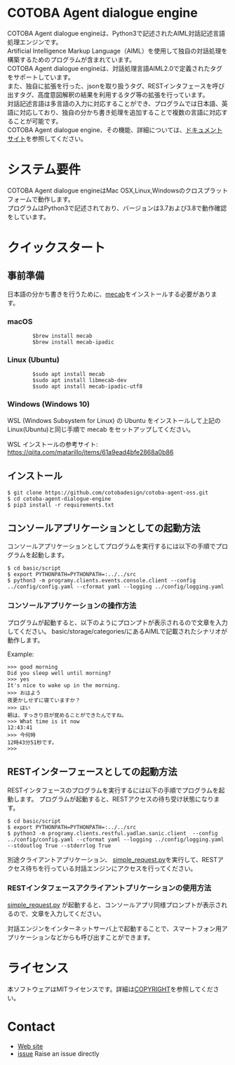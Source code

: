 # COTOBA Agent dialogue engine

COTOBA Agent dialogue engineは、Python3で記述されたAIML対話記述言語処理エンジンです。  
Artificial Intelligence Markup Language（AIML）を使用して独自の対話処理を構築するためのプログラムが含まれています。  
COTOBA Agent dialogue engineは、対話処理言語AIML2.0で定義されたタグをサポートしています。  
また、独自に拡張を行った、jsonを取り扱うタグ、RESTインタフェースを呼び出すタグ、高度意図解釈の結果を利用するタグ等の拡張を行っています。  
対話記述言語は多言語の入力に対応することができ、プログラムでは日本語、英語に対応しており、独自の分かち書き処理を追加することで複数の言語に対応することが可能です。  
COTOBA Agent dialogue engine、その機能、詳細については、[ドキュメントサイト](https://cotoba-agent-oss-docs-ja.readthedocs.io/en/latest/)を参照してください。  



# システム要件

COTOBA Agent dialogue engineはMac OSX,Linux,Windowsのクロスプラットフォームで動作します。  
プログラムはPython3で記述されており、バージョンは3.7および3.8で動作確認をしています。


# クイックスタート

## 事前準備
日本語の分かち書きを行うために、[mecab](https://taku910.github.io/mecab/)をインストールする必要があります。


### macOS
```
        $brew install mecab
        $brew install mecab-ipadic
```

### Linux (Ubuntu)
```
        $sudo apt install mecab
        $sudo apt install libmecab-dev
        $sudo apt install mecab-ipadic-utf8
```

### Windows (Windows 10)
WSL (Windows Subsystem for Linux) の Ubuntu をインストールして上記の Linux(Ubuntu)と同じ手順で mecab をセットアップしてください。

WSL インストールの参考サイト: https://qiita.com/matarillo/items/61a9ead4bfe2868a0b86

## インストール

```
$ git clone https://github.com/cotobadesign/cotoba-agent-oss.git
$ cd cotoba-agent-dialogue-engine
$ pip3 install -r requirements.txt
```

## コンソールアプリケーションとしての起動方法
コンソールアプリケーションとしてプログラムを実行するには以下の手順でプログラムを起動します。

```
$ cd basic/script
$ export PYTHONPATH=PYTHONPATH=:../../src 
$ python3 -m programy.clients.events.console.client --config ../config/config.yaml --cformat yaml --logging ../config/logging.yaml
```

### コンソールアプリケーションの操作方法
プログラムが起動すると、以下のようにプロンプトが表示されるので文章を入力してください。
basic/storage/categories/にあるAIMLで記載されたシナリオが動作します。

Example:
``` 
>>> good morning  
Did you sleep well until morning?  
>>> yes  
It's nice to wake up in the morning.  
>>> おはよう  
夜更かしせずに寝ていますか？  
>>> はい  
朝は、すっきり目が覚めることができたんですね。  
>>> What time is it now   
12:43:41  
>>> 今何時  
12時43分51秒です。  
>>>  
```

## RESTインターフェースとしての起動方法
RESTインタフェースのプログラムを実行するには以下の手順でプログラムを起動します。
プログラムが起動すると、RESTアクセスの待ち受け状態になります。

```
$ cd basic/script
$ export PYTHONPATH=PYTHONPATH=:../../src 
$ python3 -m programy.clients.restful.yadlan.sanic.client  --config ../config/config.yaml --cformat yaml --logging ../config/logging.yaml --stdoutlog True --stderrlog True

```

別途クライアントアプリケーション、 [simple_request.py](https://github.com/cotobadesign/cotoba-agent-oss/blob/master/dialogue-engine/basic/script/simple_request.py)を実行して、RESTアクセス待ちを行っている対話エンジンにアクセスを行ってください。

### RESTインタフェースアクライアントプリケーションの使用方法
[simple_request.py](https://github.com/cotobadesign/cotoba-agent-oss/blob/master/dialogue-engine/basic/script/simple_request.py) が起動すると、コンソールアプリ同様プロンプトが表示されるので、文章を入力してください。

対話エンジンをインターネットサーバ上で起動することで、スマートフォン用アプリケーションなどからも呼び出すことができます。

# ライセンス
本ソフトウェアはMITライセンスです。詳細は[COPYRIGHT](https://github.com/cotobadesign/cotoba-agent-oss/blob/master/dialogue-engine/COPYRIGHT.txt)を参照してください。

# Contact
* [Web site](https://www.cotoba.net)
* [issue](https://github.com/cotobadesign/cotoba-agent-oss/issues) Raise an issue directly  
